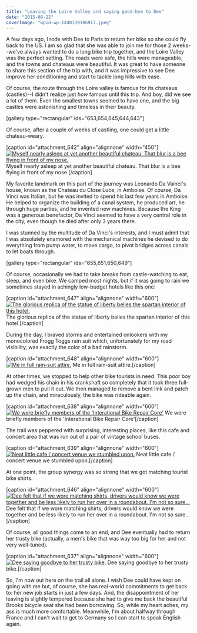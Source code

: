 ```yaml
---
title: "Leaving the Loire Valley and saying good-bye to Dee"
date: "2015-08-22"
coverImage: "wpid-wp-1440139106917.jpeg"
---
```


A few days ago, I rode with Dee to Paris to return her bike so she could fly back to the US. I am so glad that she was able to join me for those 2 weeks--we've always wanted to do a long bike trip together, and the Loire Valley was the perfect setting. The roads were safe, the hills were manageable, and the towns and chateaus were beautiful. It was great to have someone to share this section of the trip with, and it was impressive to see Dee improve her conditioning and start to tackle long hills with ease.

Of course, the route through the Loire valley is famous for its chateaus (castles)--I didn't realize just *how* famous until this trip. And boy, did we see a lot of them. Even the smallest towns seemed to have one, and the big castles were astonishing and timeless in their beauty.



\[gallery type="rectangular" ids="653,654,645,644,643"\]

Of course, after a couple of weeks of castling, one could get a little chateau-weary.

\[caption id="attachment_642" align="alignnone" width="450"\][![Myself nearly asleep at yet another beautiful chateau. That blur is a bee flying in front of my nose.](images/wpid-wp-1440139076754-450x600.jpeg)](/wp-content/uploads/2015/08/wpid-wp-1440139076754.jpeg) Myself nearly asleep at yet another beautiful chateau. That blur is a bee flying in front of my nose.\[/caption\]

My favorite landmark on this part of the journey was Leonardo Da Vainci's house, known as the Chateau du Close Luce, in Amboise. Of course, Da Vinci was Italian, but he was invited to spend his last few years in Amboise. He helped to organize the building of a canal system, he produced art, he through huge parties, and he invented new machines. Because the King was a generous benefactor, Da Vinci seemed to have a very central role in the city, even though he died after only 3 years there.

I was stunned by the multitude of Da Vinci's interests, and I must admit that I was absolutely enamored with the mechanical machines he devised to do everything from pump water, to move cargo, to pivot bridges across canals to let boats through.

\[gallery type="rectangular" ids="655,651,650,649"\]

Of course, occasionally we had to take breaks from castle-watching to eat, sleep, and even bike. We camped most nights, but if it was going to rain we sometimes stayed in achingly low-budget hotels like this one:

\[caption id="attachment_647" align="alignnone" width="600"\][![The glorious replica of the statue of liberty belies the spartan interior of this hotel.](images/wpid-wp-1440139147564-600x450.jpeg)](/wp-content/uploads/2015/08/wpid-wp-1440139147564.jpeg) The glorious replica of the statue of liberty belies the spartan interior of this hotel.\[/caption\]

During the day, I braved storms and entertained onlookers with my monocolored Frogg Toggs rain suit which, unfortunately for my road visibility, was exactly the color of a bad rainstorm.

\[caption id="attachment_648" align="alignnone" width="600"\][![Me in full rain-suit attire.](images/wpid-wp-1440139169962-600x450.jpeg)](/wp-content/uploads/2015/08/wpid-wp-1440139169962.jpeg) Me in full rain-suit attire.\[/caption\]

At other times, we stopped to help other bike tourists in need. This poor boy had wedged his chain in his crankshaft so completely that it took three full-grown men to pull it out. We then managed to remove a bent link and patch up the chain, and miraculously, the bike was rideable again.

\[caption id="attachment_638" align="alignnone" width="600"\][![We were briefly members of the 'Interational Bike Repair Core'](images/wpid-wp-1440139023031-600x600.jpeg)](/wp-content/uploads/2015/08/wpid-wp-1440139023031.jpeg) We were briefly members of the 'Interational Bike Repair Core'\[/caption\]

The trail was peppered with surprising, interesting places, like this cafe and concert area that was run out of a pair of vintage school buses.

\[caption id="attachment_639" align="alignnone" width="600"\][![Neat little cafe / concert venue we stumbled upon.](images/wpid-wp-1440139032753-600x278.jpeg)](/wp-content/uploads/2015/08/wpid-wp-1440139032753.jpeg) Neat little cafe / concert venue we stumbled upon.\[/caption\]

At one point, the group synergy was so strong that we got matching tourist bike shirts.

\[caption id="attachment_646" align="alignnone" width="600"\][![Dee felt that if we wore matching shirts, drivers would know we were together and be less likely to run her over in a roundabout. I'm not so sure...](images/wpid-wp-1440139138738-600x450.jpeg)](/wp-content/uploads/2015/08/wpid-wp-1440139138738.jpeg) Dee felt that if we wore matching shirts, drivers would know we were together and be less likely to run her over in a roundabout. I'm not so sure...\[/caption\]

Of course, all good things come to an end, and Dee eventually had to return her trusty bike (actually, a men's bike that was way too big for her and not very well-tuned).

\[caption id="attachment_637" align="alignnone" width="600"\][![Dee saying goodbye to her trusty bike.](images/wpid-wp-1440139015499-600x338.jpeg)](/wp-content/uploads/2015/08/wpid-wp-1440139015499.jpeg) Dee saying goodbye to her trusty bike.\[/caption\]

So, I'm now out here on the trail all alone. I wish Dee could have kept on going with me but, of course, she has real-world commitments to get back to: her new job starts in just a few days. And, the disappointment of her leaving is slightly tempered because she had to give me back the beautiful Brooks bicycle seat she had been borrowing. So, while my heart aches, my ass is much more comfortable. Meanwhile, I'm about halfway through France and I can't wait to get to Germany so I can start to speak English again.

